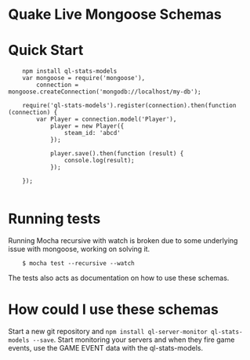 # Quake Live Mongoose Schemas

# Quick Start

```
    npm install ql-stats-models
    var mongoose = require('mongoose'),
        connection = mongoose.createConnection('mongodb://localhost/my-db');
        
    require('ql-stats-models').register(connection).then(function (connection) {
        var Player = connection.model('Player'),
            player = new Player({
                steam_id: 'abcd'
            });
            
            player.save().then(function (result) {
                console.log(result);
            });
        
    });
        
```

# Running tests

Running Mocha recursive with watch is broken due to some underlying issue with mongoose, working on solving it.
```
    $ mocha test --recursive --watch    
```

The tests also acts as documentation on how to use these schemas.

# How could I use these schemas

Start a new git repository and ```npm install ql-server-monitor ql-stats-models --save```.
Start monitoring your servers and when they fire game events, use the GAME EVENT data with the ql-stats-models.
